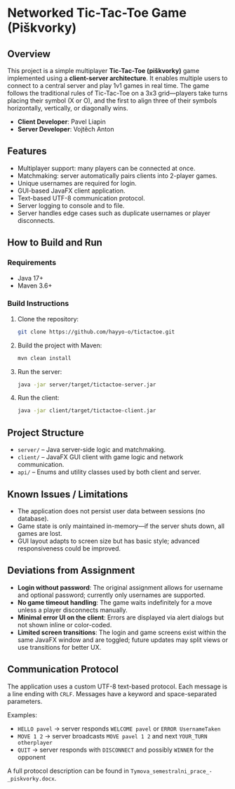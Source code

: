 # Networked Tic-Tac-Toe Game (Piškvorky)

## Overview

This project is a simple multiplayer **Tic-Tac-Toe (piškvorky)** game implemented using a **client-server architecture**. It enables multiple users to connect to a central server and play 1v1 games in real time. The game follows the traditional rules of Tic-Tac-Toe on a 3x3 grid—players take turns placing their symbol (X or O), and the first to align three of their symbols horizontally, vertically, or diagonally wins.

- **Client Developer**: Pavel Liapin
- **Server Developer**: Vojtěch Anton

## Features

- Multiplayer support: many players can be connected at once.
- Matchmaking: server automatically pairs clients into 2-player games.
- Unique usernames are required for login.
- GUI-based JavaFX client application.
- Text-based UTF-8 communication protocol.
- Server logging to console and to file.
- Server handles edge cases such as duplicate usernames or player disconnects.

## How to Build and Run

### Requirements

- Java 17+
- Maven 3.6+

### Build Instructions

1. Clone the repository:
   ```bash
   git clone https://github.com/hayyo-o/tictactoe.git
   ```

2. Build the project with Maven:
   ```bash
   mvn clean install
   ```

3. Run the server:
   ```bash
   java -jar server/target/tictactoe-server.jar
   ```

4. Run the client:
   ```bash
   java -jar client/target/tictactoe-client.jar
   ```

## Project Structure

- `server/` – Java server-side logic and matchmaking.
- `client/` – JavaFX GUI client with game logic and network communication.
- `api/` – Enums and utility classes used by both client and server.

## Known Issues / Limitations

- The application does not persist user data between sessions (no database).
- Game state is only maintained in-memory—if the server shuts down, all games are lost.
- GUI layout adapts to screen size but has basic style; advanced responsiveness could be improved.

## Deviations from Assignment

- **Login without password**: The original assignment allows for username and optional password; currently only usernames are supported.
- **No game timeout handling**: The game waits indefinitely for a move unless a player disconnects manually.
- **Minimal error UI on the client**: Errors are displayed via alert dialogs but not shown inline or color-coded.
- **Limited screen transitions**: The login and game screens exist within the same JavaFX window and are toggled; future updates may split views or use transitions for better UX.

## Communication Protocol

The application uses a custom UTF-8 text-based protocol. Each message is a line ending with `CRLF`. Messages have a keyword and space-separated parameters.

Examples:

- `HELLO pavel` → server responds `WELCOME pavel` or `ERROR UsernameTaken`
- `MOVE 1 2` → server broadcasts `MOVE pavel 1 2` and next `YOUR_TURN otherplayer`
- `QUIT` → server responds with `DISCONNECT` and possibly `WINNER` for the opponent

A full protocol description can be found in `Tymova_semestralni_prace_-_piskvorky.docx`.
